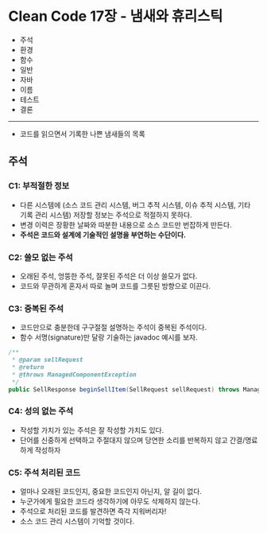 # Clean Code 17장 - 냄새와 휴리스틱
- 주석
- 환경
- 함수
- 일반
- 자바
- 이름
- 테스트
- 결론
---

- 코드를 읽으면서 기록한 나쁜 냄새들의 목록

## 주석

### C1: 부적절한 정보
- 다른 시스템에 (소스 코드 관리 시스템, 버그 추적 시스템, 이슈 추적 시스템, 기타 기록 관리 시스템) 저장할 정보는 주석으로 적절하지 못하다.
- 변경 이력은 장황한 날짜와 따분한 내용으로 소스 코드만 번잡하게 만든다.
- **주석은 코드와 설계에 기술적인 설명을 부연하는 수단이다.**

### C2: 쓸모 없는 주석
- 오래된 주석, 엉뚱한 주석, 잘못된 주석은 더 이상 쓸모가 없다.
- 코드와 무관하게 혼자서 따로 놀며 코드를 그릇된 방향으로 이끈다.

### C3: 중복된 주석
- 코드만으로 충분한데 구구절절 설명하는 주석이 중복된 주석이다.
- 함수 서명(signature)만 달랑 기술하는 javadoc 예시를 보자.

```java
/**
 * @param sellRequest
 * @return
 * @throws ManagedComponentException
 */
public SellResponse beginSellItem(SellRequest sellRequest) throws ManagedComponentException
```

### C4: 성의 없는 주석
- 작성할 가치가 있는 주석은 잘 작성할 가치도 있다.
- 단어를 신중하게 선택하고 주절대지 않으며 당연한 소리를 반복하지 않고 간결/명료하게 작성하자

### C5: 주석 처리된 코드
- 얼마나 오래된 코드인지, 중요한 코드인지 아닌지, 알 길이 없다.
- 누군가에게 필요한 코드라 생각하기에 아무도 삭제하지 않는다.
- 주석으로 처리된 코드를 발견하면 즉각 지워버리자!
- 소스 코드 관리 시스템이 기억할 것이다.
